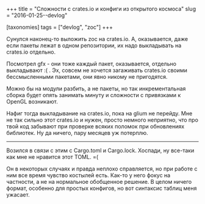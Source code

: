 +++
title = "Сложности с crates.io и конфиги из открытого космоса"
slug = "2016-01-25--devlog"

[taxonomies]
tags = ["devlog", "zoc"]
+++

Сунулся наконец-то выложить zoc на crates.io.
А, оказывается, даже если пакеты лежат в одном репозитории, их надо выкладывать на
crates.io отдельно.

Посмотрел gfx - они тоже каждый пакет, оказывается, отдельно выкладывают :( .
Эх, совсем не хочется загаживать crates.io своими бессмысленными
пакетами, они явно никому не пригодятся.

Можно бы на модули разбить, а не пакеты, но так инкрементальная сборка
будет опять занимать минуту и сложности с привязками к OpenGL возникают.

Нафиг тогда выкладывание на crates.io, пока на glium не перейду. Мне не
так сильно этот crates.io и нужен, просто немного неприятно, что про
твой код забывают при проверке всяких поломок при обновлениях библиотек.
Ну да ничего, пару месяцев уж потерплю.

------------------------------------------------------------------------

Возился в связи с этим с Cargo.toml и Cargo.lock.
Хоспади, ну все-таки как мне не нравится этот TOML. =(

Он в некоторых случаях и правда неплохо справляется, но при работе с ним
все время чувство костылей есть. Как-то у него фокус на частности, а не
на нормальное обобщенное решение. В целом ничего формат, особенно для
простых конфигов, но вот синтаксис таблиц меня ужасает.

